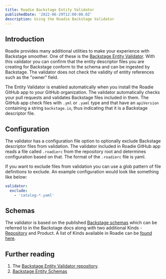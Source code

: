 ```yaml
---
title: Roadie Backstage Entity Validator
publishedDate: '2022-06-29T12:00:00.0Z'
description: Using the Roadie Backstage Validator
---
```


## Introduction

Roadie provides many additional utilities to make your experience with Backstage smoother. One of these is the [Backstage Entity Validator](https://github.com/RoadieHQ/backstage-entity-validator). With this validator you can confirm that the entity descriptor files you are creating for Backstage conform to the schema and can be ingested by Backstage. The validator does not check the validity of entity references such as the "owner" field.

The Entity Validator is enabled automatically when you install the Roadie GitHub app to your GitHub organization. The validator automatically checks your pull requests and validates Backstage files included in them. The GitHub app check files with `.yml` or `.yaml` type and that have an `apiVersion` containing a string `backstage.io`, thus indicating that it is a Backstage descriptor file.

## Configuration

The validator has a configuration file option to optionally exclude Backstage descriptor files from validation. The validator included in Roadie GitHub app reads a file called `.roadierc` from the repository root and determines configuration based on that. The format of the `.roadierc` file is yaml.

If you want to exclude files from validation you can use a glob pattern of file definitions to exclude. An example configuration would look like something like below:

```yaml
validator:
  exclude:
    - 'catalog-*.yaml'
```

## Schemas

The validator is based on the published [Backstage schemas](https://backstage.io/docs/features/software-catalog/descriptor-format) which can be referred to in the Backstage docs along with two additional Kinds - [Repository](../repositories) and Product. A list of Kinds available in Roadie can be [found here](../modeling-entities).

## Further reading

1. The [Backstage Entity Validator repository](https://github.com/RoadieHQ/backstage-entity-validator).
2. [Backstage Entity Schemas](https://backstage.io/docs/features/software-catalog/descriptor-format)
